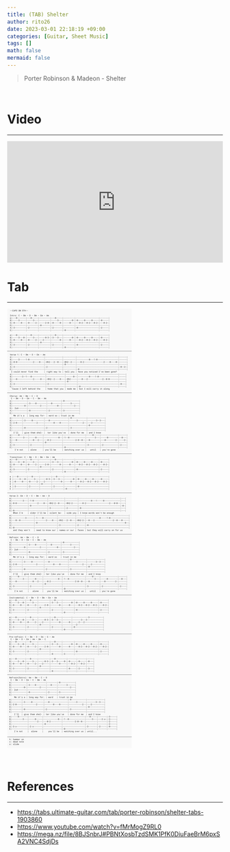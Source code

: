 ```yaml
--- 
title: (TAB) Shelter 
author: rito26 
date: 2023-03-01 22:18:19 +09:00 
categories: [Guitar, Sheet Music] 
tags: [] 
math: false 
mermaid: false 
--- 
```


> Porter Robinson & Madeon - Shelter

<br>

# Video
---
<style>.embed-container { position: relative; padding-bottom: 56.25%; height: 0; overflow: hidden; max-width: 100%; } .embed-container iframe, .embed-container object, .embed-container embed { position: absolute; top: 0; left: 0; width: 100%; height: 100%; }</style><div class='embed-container'><iframe src='https://www.youtube.com/embed/fMrMogZ9RL0' frameborder='0' allowfullscreen></iframe></div>


# Tab
--- 

![image](https://raw.githubusercontent.com/rito26/Archive/main/_images/20230301_shelter.png)

<br>


# References
--- 
- <https://tabs.ultimate-guitar.com/tab/porter-robinson/shelter-tabs-1903860>
- <https://www.youtube.com/watch?v=fMrMogZ9RL0>
- <https://mega.nz/file/8BJSnbrJ#PBNtXosbTzdSMK1PfK0DiuFaeBrM6pxSA2VNC4SdjDs>
